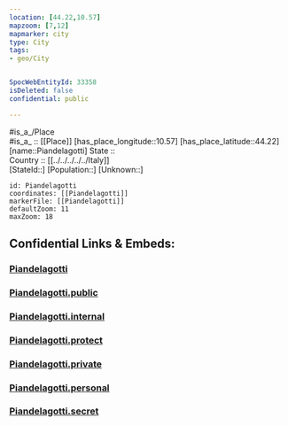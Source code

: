 ```yaml
---
location: [44.22,10.57] 
mapzoom: [7,12] 
mapmarker: city 
type: City
tags:
- geo/City


SpocWebEntityId: 33358
isDeleted: false
confidential: public

---
```

#is_a_/Place  
#is_a_ :: [[Place]] 
[has_place_longitude::10.57] 
[has_place_latitude::44.22] 
[name::Piandelagotti] 
State ::  
Country :: [[../../../../../Italy]]  
[StateId::] 
[Population::] 
[Unknown::] 


```leaflet
id: Piandelagotti
coordinates: [[Piandelagotti]] 
markerFile: [[Piandelagotti]] 
defaultZoom: 11 
maxZoom: 18
```


## Confidential Links & Embeds: 

### [Piandelagotti](/_Standards/Earth/Continent/Europe/Europe~South/Italy/regions~Italy/Emilia-Romagna/Modena.Province/City/Piandelagotti.md) 

### [Piandelagotti.public](/_public/Earth/Continent/Europe/Europe~South/Italy/regions~Italy/Emilia-Romagna/Modena.Province/City/Piandelagotti.public.md) 

### [Piandelagotti.internal](/_internal/Earth/Continent/Europe/Europe~South/Italy/regions~Italy/Emilia-Romagna/Modena.Province/City/Piandelagotti.internal.md) 

### [Piandelagotti.protect](/_protect/Earth/Continent/Europe/Europe~South/Italy/regions~Italy/Emilia-Romagna/Modena.Province/City/Piandelagotti.protect.md) 

### [Piandelagotti.private](/_private/Earth/Continent/Europe/Europe~South/Italy/regions~Italy/Emilia-Romagna/Modena.Province/City/Piandelagotti.private.md) 

### [Piandelagotti.personal](/_personal/Earth/Continent/Europe/Europe~South/Italy/regions~Italy/Emilia-Romagna/Modena.Province/City/Piandelagotti.personal.md) 

### [Piandelagotti.secret](/_secret/Earth/Continent/Europe/Europe~South/Italy/regions~Italy/Emilia-Romagna/Modena.Province/City/Piandelagotti.secret.md)

